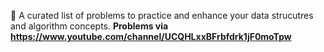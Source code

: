 🚩 A curated list of problems to practice and enhance your data strucutres and algorithm concepts. 
**Problems via https://www.youtube.com/channel/UCQHLxxBFrbfdrk1jF0moTpw**
